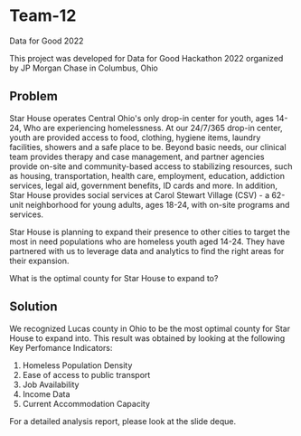 # Team-12
Data for Good 2022

This project was developed for Data for Good Hackathon 2022 organized by JP Morgan Chase in Columbus, Ohio

## Problem
Star House operates Central Ohio's only drop-in center for youth, ages 14-24, Who are experiencing homelessness. At our 24/7/365 drop-in center, youth are provided access to food, clothing, hygiene items, laundry facilities, showers and a safe place to be. Beyond basic needs, our clinical team provides therapy and case management, and partner agencies provide on-site and community-based access to stabilizing resources, such as housing, transportation, health care, employment, education, addiction services, legal aid, government benefits, ID cards and more.
In addition, Star House provides social services at Carol Stewart Village (CSV) - a 62-unit neighborhood for young adults, ages 18-24, with on-site programs and services.

Star House is planning to expand their presence to other cities to target the most in need populations who are homeless youth aged 14-24. They have partnered with us to leverage data and analytics to find the right areas for their expansion.

What is the optimal county for Star House to expand to?

## Solution
We recognized Lucas county in Ohio to be the most optimal county for Star House to expand into. This result was obtained by looking at the following Key Perfomance Indicators:

1. Homeless Population Density
2. Ease of access to public transport
3. Job Availability
4. Income  Data
5. Current Accommodation Capacity

For a detailed analysis report, please look at the slide deque.




